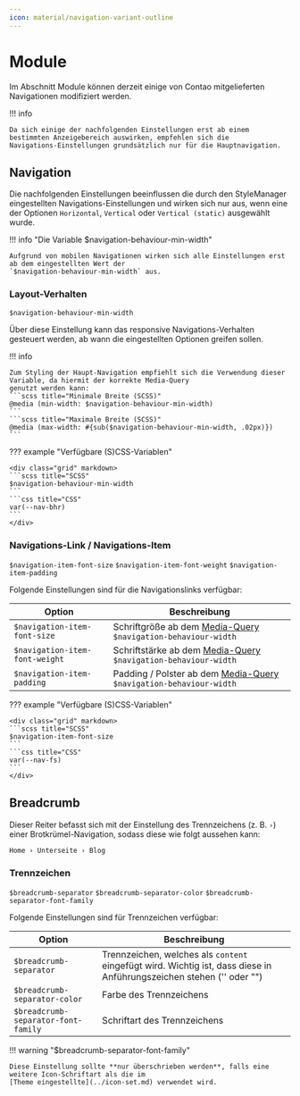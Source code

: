 ```yaml
---
icon: material/navigation-variant-outline
---
```


# Module

Im Abschnitt Module können derzeit einige von Contao mitgelieferten Navigationen modifiziert werden.

!!! info

    Da sich einige der nachfolgenden Einstellungen erst ab einem bestimmten Anzeigebereich auswirken, empfehlen sich die
    Navigations-Einstellungen grundsätzlich nur für die Hauptnavigation.

## Navigation

Die nachfolgenden Einstellungen beeinflussen die durch den StyleManager eingestellten Navigations-Einstellungen und
wirken sich nur aus, wenn eine der Optionen `Horizontal`, `Vertical` oder `Vertical (static)` ausgewählt wurde.

!!! info "Die Variable $navigation-behaviour-min-width"

    Aufgrund von mobilen Navigationen wirken sich alle Einstellungen erst ab dem eingestellten Wert der
    `$navigation-behaviour-min-width` aus.

### Layout-Verhalten

`$navigation-behaviour-min-width`

Über diese Einstellung kann das responsive Navigations-Verhalten gesteuert werden, ab wann die eingestellten Optionen
greifen sollen.

!!! info

    Zum Styling der Haupt-Navigation empfiehlt sich die Verwendung dieser Variable, da hiermit der korrekte Media-Query 
    genutzt werden kann:
    ```scss title="Minimale Breite (SCSS)"
    @media (min-width: $navigation-behaviour-min-width)
    ```
    ```scss title="Maximale Breite (SCSS)"
    @media (max-width: #{sub($navigation-behaviour-min-width, .02px)})
    ```

??? example "Verfügbare (S)CSS-Variablen"

    <div class="grid" markdown>
    ```scss title="SCSS"
    $navigation-behaviour-min-width
    ```
    ```css title="CSS"
    var(--nav-bhr)
    ```
    </div>

### Navigations-Link / Navigations-Item

`$navigation-item-font-size` `$navigation-item-font-weight` `$navigation-item-padding`

Folgende Einstellungen sind für die Navigationslinks verfügbar:

| Option                         | Beschreibung                                                                                                                             |
|--------------------------------|------------------------------------------------------------------------------------------------------------------------------------------|
| `$navigation-item-font-size`   | Schriftgröße ab dem [Media-Query](https://developer.mozilla.org/en-US/docs/Web/CSS/CSS_media_queries) `$navigation-behaviour-width`      |
| `$navigation-item-font-weight` | Schriftstärke ab dem [Media-Query](https://developer.mozilla.org/en-US/docs/Web/CSS/CSS_media_queries) `$navigation-behaviour-width`     |
| `$navigation-item-padding`     | Padding / Polster ab dem [Media-Query](https://developer.mozilla.org/en-US/docs/Web/CSS/CSS_media_queries) `$navigation-behaviour-width` |

??? example "Verfügbare (S)CSS-Variablen"

    <div class="grid" markdown>
    ```scss title="SCSS"
    $navigation-item-font-size
    ```
    ```css title="CSS"
    var(--nav-fs)
    ```
    </div>

## Breadcrumb

Dieser Reiter befasst sich mit der Einstellung des Trennzeichens (z. B. `›`) einer Brotkrümel-Navigation, sodass diese
wie folgt aussehen kann:

```Home › Unterseite › Blog```

### Trennzeichen

`$breadcrumb-separator` `$breadcrumb-separator-color` `$breadcrumb-separator-font-family`

Folgende Einstellungen sind für Trennzeichen verfügbar:

| Option                              | Beschreibung                                                                                                         |
|-------------------------------------|----------------------------------------------------------------------------------------------------------------------|
| `$breadcrumb-separator`             | Trennzeichen, welches als `content` eingefügt wird. Wichtig ist, dass diese in Anführungszeichen stehen ('' oder "") |
| `$breadcrumb-separator-color`       | Farbe des Trennzeichens                                                                                              |
| `$breadcrumb-separator-font-family` | Schriftart des Trennzeichens                                                                                         |

!!! warning "$breadcrumb-separator-font-family"

    Diese Einstellung sollte **nur überschrieben werden**, falls eine weitere Icon-Schriftart als die im
    [Theme eingestellte](../icon-set.md) verwendet wird.
